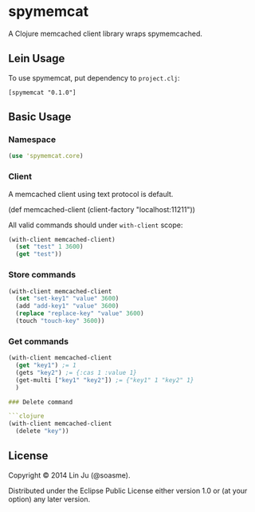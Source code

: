 # spymemcat

A Clojure memcached client library wraps spymemcached.

## Lein Usage

To use spymemcat, put dependency to `project.clj`:

    [spymemcat "0.1.0"]


## Basic Usage

### Namespace

```clojure
(use 'spymemcat.core)
```

### Client

A memcached client using text protocol is default.

(def memcached-client (client-factory "localhost:11211"))

All valid commands should under `with-client` scope:

```clojure
(with-client memcached-client)
  (set "test" 1 3600)
  (get "test"))
```

### Store commands

```clojure
(with-client memcached-client
  (set "set-key1" "value" 3600)
  (add "add-key1" "value" 3600)
  (replace "replace-key" "value" 3600)
  (touch "touch-key" 3600))
```

### Get commands

```clojure
(with-client memcached-client
  (get "key1") ;= 1
  (gets "key2") ;= {:cas 1 :value 1}
  (get-multi ["key1" "key2"]) ;= {"key1" 1 "key2" 1}
  )

### Delete command

```clojure
(with-client memcached-client
  (delete "key"))
```

## License

Copyright © 2014 Lin Ju (@soasme).

Distributed under the Eclipse Public License either version 1.0 or (at
your option) any later version.
